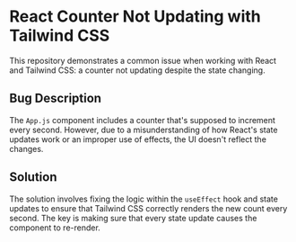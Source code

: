 # React Counter Not Updating with Tailwind CSS

This repository demonstrates a common issue when working with React and Tailwind CSS: a counter not updating despite the state changing.

## Bug Description

The `App.js` component includes a counter that's supposed to increment every second. However, due to a misunderstanding of how React's state updates work or an improper use of effects, the UI doesn't reflect the changes. 

## Solution

The solution involves fixing the logic within the `useEffect` hook and state updates to ensure that Tailwind CSS correctly renders the new count every second. The key is making sure that every state update causes the component to re-render.